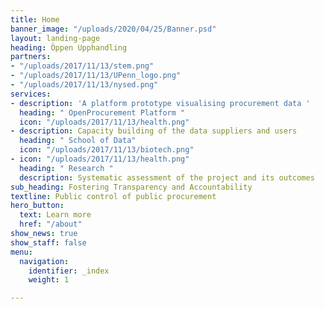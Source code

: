 ```yaml
---
title: Home
banner_image: "/uploads/2020/04/25/Banner.psd"
layout: landing-page
heading: Öppen Upphandling
partners:
- "/uploads/2017/11/13/stem.png"
- "/uploads/2017/11/13/UPenn_logo.png"
- "/uploads/2017/11/13/nysed.png"
services:
- description: 'A platform prototype visualising procurement data '
  heading: " OpenProcurement Platform "
  icon: "/uploads/2017/11/13/health.png"
- description: Capacity building of the data suppliers and users
  heading: " School of Data"
  icon: "/uploads/2017/11/13/biotech.png"
- icon: "/uploads/2017/11/13/health.png"
  heading: " Research "
  description: Systematic assessment of the project and its outcomes
sub_heading: Fostering Transparency and Accountability
textline: Public control of public procurement
hero_button:
  text: Learn more
  href: "/about"
show_news: true
show_staff: false
menu:
  navigation:
    identifier: _index
    weight: 1

---
```

